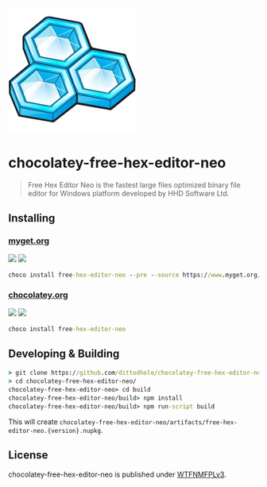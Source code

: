 ![](assets/icon-256x256-hex-editor-neo.png)

#  chocolatey-free-hex-editor-neo

> Free Hex Editor Neo is the fastest large files optimized binary file editor for Windows platform developed by HHD Software Ltd.

## Installing

### [myget.org][1]

[![](https://img.shields.io/appveyor/ci/dittodhole/chocolatey-free-hex-editor-neo/develop.svg)][2]
[![](https://img.shields.io/myget/dittodhole/vpre/free-hex-editor-neo.svg)][1]

```cmd
choco install free-hex-editor-neo --pre --source https://www.myget.org/F/dittodhole/api/v2
```

### [chocolatey.org][3]

[![](https://img.shields.io/appveyor/ci/dittodhole/chocolatey-free-hex-editor-neo/master.svg)][4]
[![](https://img.shields.io/chocolatey/v/free-hex-editor-neo.svg)][3]

```cmd
choco install free-hex-editor-neo
```

## Developing & Building

```cmd
> git clone https://github.com/dittodhole/chocolatey-free-hex-editor-neo.git
> cd chocolatey-free-hex-editor-neo/
chocolatey-free-hex-editor-neo> cd build
chocolatey-free-hex-editor-neo/build> npm install
chocolatey-free-hex-editor-neo/build> npm run-script build
```

This will create `chocolatey-free-hex-editor-neo/artifacts/free-hex-editor-neo.{version}.nupkg`.

## License

chocolatey-free-hex-editor-neo is published under [WTFNMFPLv3](https://github.com/dittodhole/WTFNMFPLv3).

[1]: https://www.myget.org/feed/dittodhole/package/nuget/free-hex-editor-neo
[2]: https://ci.appveyor.com/project/dittodhole/chocolatey-free-hex-editor-neo/branch/develop
[3]: https://chocolatey.org/packages/free-hex-editor-neo
[4]: https://ci.appveyor.com/project/dittodhole/chocolatey-free-hex-editor-neo/branch/master